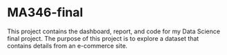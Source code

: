 # MA346-final
This project contains the dashboard, report, and code for my Data Science final project. The purpose of this project is to explore a dataset that contains details from an e-commerce site. 
